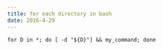 ```yaml
---
title: for each directory in bash
date: 2016-4-29
---
```


`for D in *; do [ -d "${D}"] && my_command; done`

